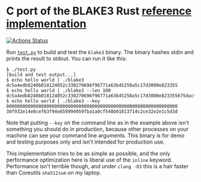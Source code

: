# C port of the BLAKE3 Rust [reference implementation](https://github.com/BLAKE3-team/BLAKE3/blob/master/reference_impl/reference_impl.rs)

[![Actions Status](https://github.com/oconnor663/blake3_reference_impl_c/workflows/tests/badge.svg)](https://github.com/oconnor663/blake3_reference_impl_c/actions)

Run [`test.py`](test.py) to build and test the `blake3` binary. The binary
hashes stdin and prints the result to stdout. You can run it like this:

```
$ ./test.py
[build and test output...]
$ echo hello world | ./blake3
dc5a4edb8240b018124052c330270696f96771a63b45250a5c17d3000e823355
$ echo hello world | ./blake3 --len 100
dc5a4edb8240b018124052c330270696f96771a63b45250a5c17d3000e823355675dacfc3ed1a06936ecae2697d6baeaa5e423c0efa51d45b322f3f2ca2ec03d1c5a692d6254d121c20dadf19e0d00e389deb89f2419da878379750df148e9883f482b56
$ echo hello world | ./blake3 --key 0000000000000000000000000000000000000000000000000000000000000000
30f932e14e8cef63f94e658994059fba1a0cf548b01813714c2ce32e2e1c5d3d
```

Note that putting `--key` on the command line as in the example above isn't
something you should do in production, because other processes on your machine
can see your command line arguments. This binary is for demo and testing
purposes only and isn't intended for production use.

This implementation tries to be as simple as possible, and the only performance
optimization here is liberal use of the `inline` keyword. Performance isn't
terrible though, and under `clang -O3` this is a hair faster than Coreutils
`sha512sum` on my laptop.
